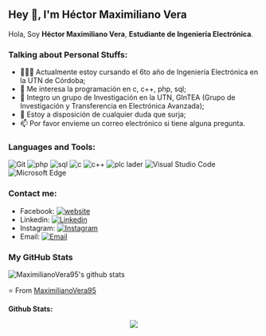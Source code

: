 ## Hey 👋, I'm Héctor Maximiliano Vera

Hola, Soy **Héctor Maximiliano Vera**, **Estudiante de Ingeniería Electrónica**.

### Talking about Personal Stuffs:

- 👨🏽‍💻 Actualmente estoy cursando el 6to año de Ingeniería Electrónica en la UTN de Córdoba; 
- 🤔 Me interesa la programación en c, c++, php, sql;
- 💼 Integro un grupo de Investigación en la UTN, GInTEA (Grupo de Investigación y Transferencia en Electrónica Avanzada);
- 💬 Estoy a disposición de cualquier duda que surja; 
- 📫 Por favor envíeme un correo electrónico si tiene alguna pregunta.

### Languages and Tools:

![Git](https://img.shields.io/badge/Git-F05032?style=flat-square&logo=Git&logoColor=white)
![php](https://img.shields.io/badge/php-FA7343?style=flat-square&logo=Swift&logoColor=white)
![sql](https://img.shields.io/badge/sql-1575F9?style=flat-square&logo=Xcode&logoColor=white)
![c](https://img.shields.io/badge/c-999999?style=flat-square&logo=Apple&logoColor=white)
![c++](https://img.shields.io/badge/c++-3776AB?style=flat-square&logo=Python&logoColor=white)
![plc lader](https://img.shields.io/badge/plcLader-F7DF1E?style=flat-square&logo=JavaScript&logoColor=white)
![Visual Studio Code](https://img.shields.io/badge/Visual_Studio_Code-007ACC?style=flat-square&logo=Visual-Studio-Code&logoColor=white)
![Microsoft Edge](https://img.shields.io/badge/Microsoft_Edge-0078D7?style=flat-square&logo=Microsoft-Edge&logoColor=white)

### Contact me:

- Facebook: [![website](https://img.shields.io/badge/https://www.facebook.com/maxi.vera.9277-3693F3?style=flat-square&logo=icloud&logoColor=white)](https://www.facebook.com/maxi.vera.9277)
- Linkedin: [![Linkedin](https://img.shields.io/badge/https://www.linkedin.com/in/maximilianovera86422a241-3693F3?style=flat-square&logo=icloud&logoColor=white)](https://www.linkedin.com/in/maximilianovera86422a241/)
- Instagram: [![Instagram](https://img.shields.io/badge/www.instagram.com/maximiliano.vera.9277-E6162D?style=flat-square&logo=sina-weibo&logoColor=white)]([https://weibo.com/1935602951](https://www.instagram.com/maximiliano.vera.9277/))
- Email: [![Email](https://img.shields.io/badge/maximiliano1995utn@gmail.com-D14836?style=flat-square&logo=gmail&logoColor=white)](mailto:maximiliano1995utn@gmail.com)

### My GitHub Stats

![MaximilianoVera95's github stats](https://github-readme-stats.vercel.app/api?username=MaximilianoVera95&show_icons=true)

⭐️ From [MaximilianoVera95](https://github.com/MaximilianoVera95)


**Github Stats:**

<p align="center">
  
  <img src="https://github-readme-stats.vercel.app/api?username=MaximilianoVera95&hide=stars&show_icons=true&line_height=32">
  
</p>
